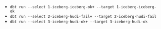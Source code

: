 - `dbt run --select 1-iceberg-iceberg-ok+ --target 1-iceberg-iceberg-ok`
- `dbt run --select 2-iceberg-hudi-fail+ --target 2-iceberg-hudi-fail`
- `dbt run --select 3-iceberg-hudi-ok+ --target 3-iceberg-hudi-ok`
